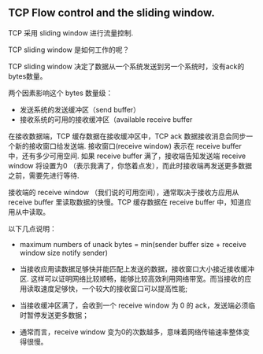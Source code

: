 ## TCP Flow control and the sliding window.

TCP 采用 sliding window 进行流量控制.

TCP sliding window 是如何工作的呢？

TCP sliding window 决定了数据从一个系统发送到另一个系统时，没有ack的bytes数量。

两个因素影响这个 bytes 数量级：
* 发送系统的发送缓冲区（send buffer）
* 接收系统的可用的接收缓冲区（available receive buffer

在接收数据端，TCP 缓存数据在接收缓冲区中，TCP ack 数据接收消息会同步一个新的接收窗口给发送端. 接收窗口(receive window) 表示在 receive buffer 中，还有多少可用空间. 如果 receive buffer 满了，接收端告知发送端 receive window 将设置为0 （表示我满了，你悠着点发），而此时接收端再发送更多数据之前，需要先进行等待.

接收端的 receive window （我们说的可用空间），通常取决于接收方应用从 receive buffer 里读取数据的快慢。TCP 缓存数据在 receive buffer 中，知道应用从中读取。

以下几点说明：

- maximum numbers of unack bytes = min(sender buffer size + receive window size notify sender)

-  当接收应用读数据足够快并能匹配上发送的数据，接收窗口大小接近接收缓冲区. 这样可以证明网络比较顺畅，能够比较高效利用网络带宽。而当接收的应用读取速度足够快，一个较大的接收窗口可以提高性能;

- 当接收缓冲区满了，会收到一个 receive window 为 0 的 ack，发送端必须临时暂停发送更多数据；

- 通常而言，receive window 变为0的次数越多，意味着网络传输速率整体变得很慢。

